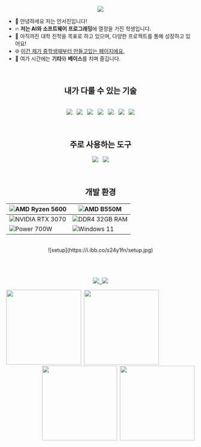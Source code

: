 <p align="center">
  <img src="https://capsule-render.vercel.app/api?type=waving&color=auto&height=300&section=header&text=Welcome!😊&desc=This%20is%20Seojin's%20playground.%20&fontSize=90&descSize=30&fontColor=ffffff&fontAlignY=40" />
</p>

- 👋 안녕하세요 저는 안서진입니다!  
- 🔥 **저는 AI와 소프트웨어 프로그래밍**에 열정을 가진 학생입니다.  
- 🌱 아직까진 대학 진학을 목표로 하고 있으며, 다양한 프로젝트를 통해 성장하고 있어요!
- 🌐 [이건 제가 중학생때부터 만들고있는 페이지에요.](http://asj.dothome.co.kr)
- 🎸 여가 시간에는 **기타**와 **베이스**를 치며 즐깁니다.
<br>
<h2 align="center">내가 다룰 수 있는 기술</h2>
<p align="center">
  <br>
  <img src="https://img.shields.io/badge/C-00599C?style=for-the-badge&logo=c&logoColor=white" />&nbsp;&nbsp;
  <img src="https://img.shields.io/badge/Python-14354C?style=for-the-badge&logo=python&logoColor=white" />&nbsp;&nbsp;
  <img src="https://img.shields.io/badge/Node.js-43853D?style=for-the-badge&logo=node.js&logoColor=white" />&nbsp;&nbsp;
  <img src="https://img.shields.io/badge/PHP-777BB4?style=for-the-badge&logo=php&logoColor=white" />&nbsp;&nbsp;
  <img src="https://img.shields.io/badge/JavaScript-F7DF1E?style=for-the-badge&logo=JavaScript&logoColor=white" />&nbsp;&nbsp;
  <img src="https://img.shields.io/badge/HTML5-E34F26?style=for-the-badge&logo=html5&logoColor=white" />&nbsp;&nbsp;
  <img src="https://img.shields.io/badge/CSS3-1572B6?style=for-the-badge&logo=css3&logoColor=white" />
</p>
<br>
<h2 align="center">주로 사용하는 도구</h2>
<p align="center">
  <img src="https://img.shields.io/badge/Visual_Studio_Code-0078D4?style=for-the-badge&logo=visual%20studio%20code&logoColor=white" />&nbsp;&nbsp;
  <img src="https://img.shields.io/badge/replit-000000?style=for-the-badge&logo=replit&logoColor=white" />
</p>
<br>
<h2 align="center">개발 환경</h2>
<div align="center">
  
| ![AMD Ryzen 5600](https://img.shields.io/badge/AMD-Ryzen_5600-ED1C24?style=for-the-badge&logo=amd&logoColor=white) | ![AMD B550M](https://img.shields.io/badge/AMD-B550M-ED1C24?style=for-the-badge&logo=amd&logoColor=white) |
|--------|--------|
| ![NVIDIA RTX 3070](https://img.shields.io/badge/NVIDIA-RTX_3070-76B900?style=for-the-badge&logo=nvidia&logoColor=white) | ![DDR4 32GB RAM](https://img.shields.io/badge/RAM-DDR4_32GB-0078D6?style=for-the-badge&logo=databricks&logoColor=white) |
| ![Power 700W](https://img.shields.io/badge/Power-700W-FF6600?style=for-the-badge&logo=power&logoColor=white) | ![Windows 11](https://img.shields.io/badge/Windows-11-0078D6?style=for-the-badge&logo=windows&logoColor=white)|
<br>
![setup](https://i.ibb.co/s24y1fn/setup.jpg)
</div>
<br>
<br>
<br>
<p align="center">
  <a href="mailto:jinntyday0719@gmail.com">
    <img src="https://img.shields.io/badge/Gmail-D14836?style=for-the-badge&logo=gmail&logoColor=white" />&nbsp;
  </a>
  <a href="https://www.instagram.com/jinnyday0719">
    <img src="https://img.shields.io/badge/Instagram-E4405F?style=for-the-badge&logo=instagram&logoColor=white" />
  </a>
</p>
<div align="center">
  <div align="left">
    <img src="https://i.ibb.co/B4tMvt1/bass.png" width="200"/>&nbsp;
    <img src="https://i.ibb.co/K65D9n9/tele.png" width="200"/>
  </div>
  <div align="right">
    <img src="https://i.ibb.co/B4tMvt1/bass.png" width="200"/>&nbsp;
    <img src="https://i.ibb.co/K65D9n9/tele.png" width="200"/>
  </div>
</div>
